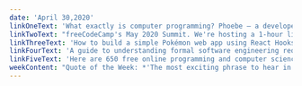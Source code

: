 ```yaml
---
date: 'April 30,2020'
linkOneText: 'What exactly is computer programming? Phoebe — a developer from the UK — explains the art of software development using simple analogies. (40 minute read): https://www.freecodecamp.org/news/what-is-computer-programming-defining-software-development/'
linkTwoText: "freeCodeCamp's May 2020 Summit. We're hosting a 1-hour live stream on Friday, May 1st at 10 a.m. Eastern time. We'll demo a lot of new tools and courses we've been working on, including our new Python certifications. You can watch live (or the on-demand video after it ends) here: https://www.freecodecamp.org/news/may-2020-summit/"
linkThreeText: 'How to build a simple Pokémon web app using React Hooks and the Context API (17 minute read): https://www.freecodecamp.org/news/building-a-simple-pokemon-web-app-with-react-hooks-and-context-api/'
linkFourText: 'A guide to understanding formal software engineering requirements that you will encounter as a developer working on large-scale projects. (14 minute read): https://www.freecodecamp.org/news/why-understanding-software-requirements-matter-to-you-as-a-software-engineer/'
linkFiveText: 'Here are 650 free online programming and computer science courses you can start this May. (Browsable list): https://www.freecodecamp.org/news/free-online-programming-cs-courses/'
weekContent: "Quote of the Week: *'The most exciting phrase to hear in science — the one that heralds new discoveries — is not “Eureka!” but “That's funny...”.'* — Isaac Asimov"
---
```

